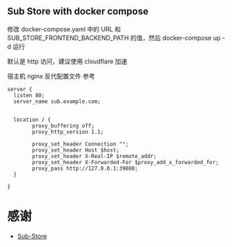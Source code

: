 ## Sub Store with docker compose

修改 docker-compose.yaml 中的 URL 和 SUB_STORE_FRONTEND_BACKEND_PATH 的值，然后 docker-compose up -d 运行

默认是 http 访问，建议使用 cloudflare 加速

宿主机 nginx 反代配置文件 参考

```
server {
  listen 80;
  server_name sub.example.com;


  location / {
        proxy_buffering off;
        proxy_http_version 1.1;

        proxy_set_header Connection "";
        proxy_set_header Host $host;
        proxy_set_header X-Real-IP $remote_addr;
        proxy_set_header X-Forwarded-For $proxy_add_x_forwarded_for;
        proxy_pass http://127.0.0.1:39080;
  }

}
```

# 感谢

- [Sub-Store](https://github.com/sub-store-org/Sub-Store)